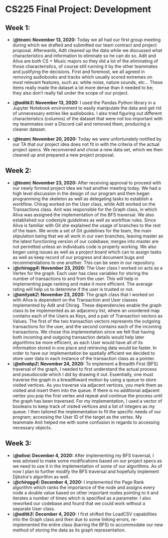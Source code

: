# CS225 Final Project: Development

## Week 1:

- (***@team***) **November 13, 2020:** Today we all had our first group meeting during which we drafted and submitted our team contract and project proposal. Afterwards, Adit cleaned up the data while we discussed what characteristics and information to eliminate so he can do so. Adit and Aliva are both CS + Music majors so they did a lot of the eliminating of those characteristics, of course still running it by the other teammates and justifying the decisions. First and foremost, we all agreed in removing audiobooks and tracks which usually scored extremes on most relevant features, such as: white noise, nature sounds, etc… These items really made the dataset a lot more dense than it needed to be; they also don’t really fall under the scope of our project.

- (***@aditk3***) **November 13, 2020:** I used the Pandas Python library in a Jupyter Notebook environment to easily manipulate the data and get rid of unnecessary entries like audiobooks. I also tried figuring out different characteristics (columns) of the dataset that were not too important with my teammates over a Discord call and removed them, producing a cleaner dataset.

- (***@team***) **November 20, 2020:** Today we were unfortunately notified by our TA that our project idea does not fit in with the criteria of the actual project specs. We reconvened and chose a new data set, which we then cleaned up and prepared a new project proposal.

## Week 2:

- (***@team***) **November 23, 2020:** After receiving approval to proceed with our newly formed project idea we had another meeting today. We had a high level discussion in the design of our program and then began programming the skeleton as well as delegating tasks to establish a workflow. Chirag worked on the User class, while Adit worked on the Transactions class. Anit was responsible for the Graph class, in which Aliva was assigned the implementation of the BFS traversal. We also established our codestyle guidelines as well as workflow rules. Since Aliva is familiar with Git she explained the usage of branches to the rest of the team. We wrote a set of Git guidelines for the team, the main stipulation being that we all work in our own branches, leaving master as the latest functioning version of our codebase; merges into master are not permitted unless an individuals code is properly working. We also began using issues as well as a project board which can to assign tasks as well as keep record of our progress and document bugs and recommendations to one another. This can be seen in our repository.
- (***@chiragg4***) **November 23, 2020:** The User class I worked on acts as a Vertex for the graph. Each user has class variables for storing the number of transactions to and from the user. This will help in implementing page ranking and make it more efficient. The average rating will help us to determine if the user is trusted or not.
- (***@anityak2***) **November 23, 2020:** The graph class that I worked on with Aliva is dependent on the Transaction and User classes implemented by Adit and Chirag. These dependencies enable the graph class to be implemented as an adjacency list, where an unordered map contains each of the Users as Keys, and a pair of Transaction vectors as Values. The first of the two transaction vectors represents the outgoing transactions for the user, and the second contains each of the incoming transactions. We chose this implementation since we felt that having both incoming and outgoing transaction details would help later algorithms be more efficient, as each User would have all of its information stored in one place and retrieving data would be faster. In order to have our implementation be spatially efficient we decided to store user data in each instance of the transaction class as a pointer.
- (***@alivabp2***) **November 24, 2020:** To implement a Breadth First (BFS) traversal of the graph, I needed to first understand the actual process and pseudocode which I did by drawing it out. Essentially, one must traverse the graph in a breadthward motion by using a queue to store visited vertices. As you traverse via adjacent vertices, you mark them as visited and insert them into the queue. If there is no additional adjacent vertex you pop the first vertex and repeat and continue the process until the graph has been traversed. For my implementation, I used a vector of booleans to keep track of visited vertices and a list of integers as my queue. I then tailored the implementation to fit the specific needs of our program; accessing the User ID of the target as the vertex. My teammate Anit helped me with some confusion in regards to accessing necessary objects.

## Week 3:
- (***@aliva***) **December 4, 2020:** After implementing my BFS traversal, I was advised to make some modifications based on our project specs as we need to use it in the implementation of some of our algorithms. As of now I plan to further modify the BFS traversal and hopefully implement Djikstra's algorithm as well. 
- (***@chiragg4***) **December 4, 2020:** I implemented the Page Rank algorithm which ranks the importance of the node and assigns every node a double value based on other important nodes pointing to it and iterates a number of times which is specified as a parameter. I also reworked our codebase and found that we could work without a separate User class.
- (***@aditk3***) **December 4, 2020:** I first shifted the LoadCSV capabilities into the Graph class and then due to some linking errors, re-implemented the entire class (barring the BFS) to accommodate our new method of storing the data as its graph representation.
